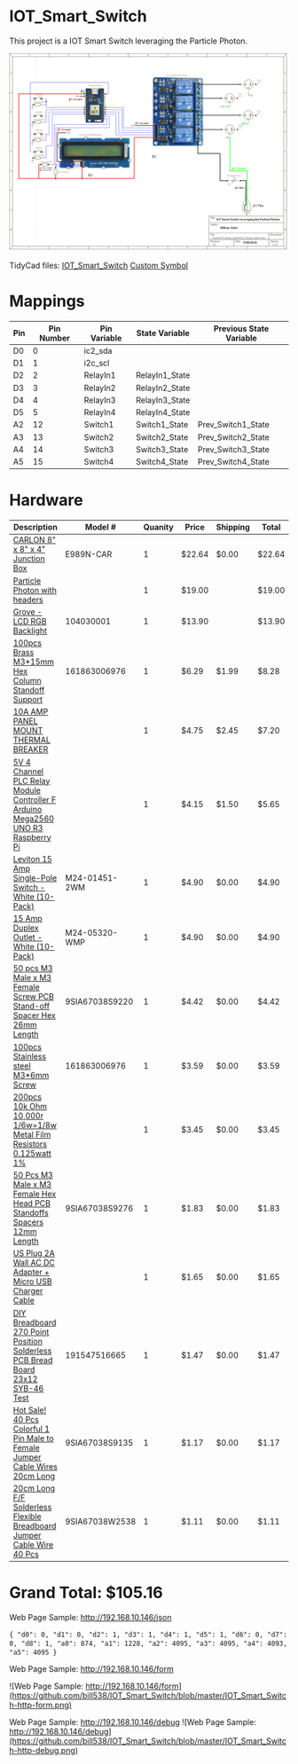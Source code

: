# IOT_Smart_Switch
This project is a IOT Smart Switch leveraging the Particle Photon.


![Circuit Diagram - IOT_Smart_Switch](https://github.com/bill538/IOT_Smart_Switch/blob/master/IOT_Smart_Switch.png)

TidyCad files: 
  [IOT_Smart_Switch](https://github.com/bill538/IOT_Smart_Switch/blob/master/IOT_Smart_Switch.dsn)
  [Custom Symbol](https://github.com/bill538/IOT_Smart_Switch/blob/master/particle.TCLib)



# Mappings
Pin     | Pin Number | Pin Variable   | State Variable | Previous State Variable
------- | ---------- | -------------- | -------------- | ----------------------- 
D0 | 0 |ic2_sda
D1 | 1 | i2c_scl 
D2 | 2 | RelayIn1 | RelayIn1_State |
D3 | 3 | RelayIn2 | RelayIn2_State |
D4 | 4 | RelayIn3 | RelayIn3_State |
D5 | 5 | RelayIn4 | RelayIn4_State |
A2 | 12 | Switch1 | Switch1_State | Prev_Switch1_State
A3 | 13 | Switch2 | Switch2_State | Prev_Switch2_State
A4 | 14 | Switch3 | Switch3_State | Prev_Switch3_State
A5 | 15 | Switch4 | Switch4_State | Prev_Switch4_State
  
# Hardware
Description     | Model #         | Quanity | Price | Shipping | Total 
--------------- | --------------- | ------- | ---- | -------- | -----
[CARLON 8" x 8" x 4" Junction Box](http://www.lowes.com/ProductDisplay?productId=3260229) | E989N-CAR | 1 | $22.64 | $0.00 | $22.64 |
[Particle Photon with headers](https://store.particle.io/collections/photon) | | 1 | $19.00 |  | $19.00
[Grove - LCD RGB Backlight](http://www.seeedstudio.com/depot/Grove-LCD-RGB-Backlight-p-1643.html) | 104030001 | 1 | $13.90 | | $13.90
[100pcs Brass M3*15mm Hex Column Standoff Support](http://www.ebay.com/itm/161863006976) | 161863006976 | 1 | $6.29 | $1.99 | $8.28
[10A AMP PANEL MOUNT THERMAL BREAKER](http://www.ebay.com/itm/172007409375) | | 1 | $4.75 | $2.45 | $7.20 |
[5V 4 Channel PLC Relay Module Controller F Arduino Mega2560 UNO R3 Raspberry Pi](http://www.ebay.com/itm/331591955325) | | 1 | $4.15 | $1.50 | $5.65 
[Leviton 15 Amp Single-Pole Switch - White (10-Pack)](http://www.homedepot.com/p/Leviton-15-Amp-Single-Pole-Switch-White-10-Pack-M24-01451-2WM/100075329) | M24-01451-2WM | 1 | $4.90 | $0.00 | $4.90
[15 Amp Duplex Outlet - White (10-Pack)](http://www.homedepot.com/p/Leviton-15-Amp-Duplex-Outlet-White-10-Pack-M24-05320-WMP/100055784) | M24-05320-WMP | 1 | $4.90 | $0.00 | $4.90
[50 pcs M3 Male x M3 Female Screw PCB Stand-off Spacer Hex 26mm Length](http://www.newegg.com/Product/Product.aspx?Item=9SIA67038S9220) | 9SIA67038S9220 | 1 | $4.42 | $0.00 | $4.42
[100pcs Stainless steel M3*6mm Screw](http://www.ebay.com/itm/161863006976) | 161863006976 | 1 | $3.59 | $0.00 | $3.59
[200pcs 10k Ohm 10,000r 1/6w=1/8w Metal Film Resistors 0.125watt 1%](http://www.ebay.com/itm/like/301642249557?ul_noapp=true&chn=ps&lpid=82) | | 1 | $3.45 | $0.00 | $3.45
[50 Pcs M3 Male x M3 Female Hex Head PCB Standoffs Spacers 12mm Length](http://www.newegg.com/Product/Product.aspx?Item=9SIA67038S9276) | 9SIA67038S9276 | 1 | $1.83 | $0.00 | $1.83
[US Plug 2A Wall AC DC Adapter + Micro USB Charger Cable](http://www.ebay.com/itm/like/281761499068?ul_noapp=true&chn=ps&lpid=82) | | 1 | $1.65 | $0.00 | $1.65 
[DIY Breadboard 270 Point Position Solderless PCB Bread Board 23x12 SYB-46 Test](http://www.ebay.com/itm/191547516665) | 191547516665 | 1 | $1.47 | $0.00 | $1.47
[Hot Sale! 40 Pcs Colorful 1 Pin Male to Female Jumper Cable Wires 20cm Long](http://www.newegg.com/Product/Product.aspx?Item=9SIA67038S9135) | 9SIA67038S9135 | 1 |$1.17 | $0.00 | $1.17
[20cm Long F/F Solderless Flexible Breadboard Jumper Cable Wire 40 Pcs](http://www.newegg.com/Product/Product.aspx?Item=9SIA67038W2538) | 9SIA67038W2538 | 1 | $1.11 | $0.00 | $1.11
# Grand Total: $105.16

Web Page Sample: http://192.168.10.146/json
```
{ "d0": 0, "d1": 0, "d2": 1, "d3": 1, "d4": 1, "d5": 1, "d6": 0, "d7": 0, "d8": 1, "a0": 874, "a1": 1228, "a2": 4095, "a3": 4095, "a4": 4093, "a5": 4095 }
```

Web Page Sample: http://192.168.10.146/form

![Web Page Sample: http://192.168.10.146/form](https://github.com/bill538/IOT_Smart_Switch/blob/master/IOT_Smart_Switch-http-form.png)

Web Page Sample: http://192.168.10.146/debug
![Web Page Sample: http://192.168.10.146/debug](https://github.com/bill538/IOT_Smart_Switch/blob/master/IOT_Smart_Switch-http-debug.png)

